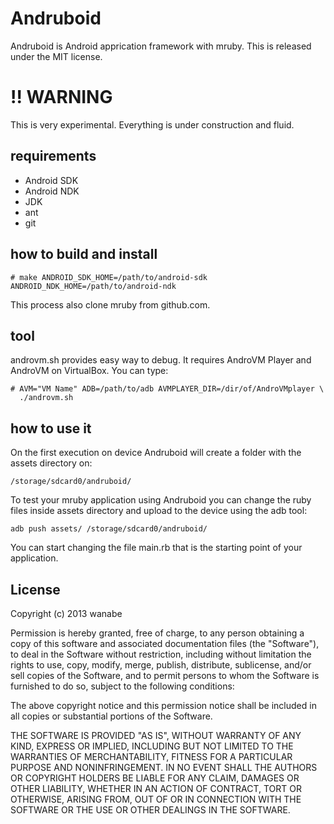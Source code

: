 # Andruboid

Andruboid is Android apprication framework with mruby.
This is released under the MIT license.

# !! WARNING

This is very experimental.
Everything is under construction and fluid.

## requirements

* Android SDK
* Android NDK
* JDK
* ant
* git

## how to build and install

    # make ANDROID_SDK_HOME=/path/to/android-sdk ANDROID_NDK_HOME=/path/to/android-ndk

This process also clone mruby from github.com.

## tool

androvm.sh provides easy way to debug.
It requires AndroVM Player and AndroVM on VirtualBox.
You can type:

    # AVM="VM Name" ADB=/path/to/adb AVMPLAYER_DIR=/dir/of/AndroVMplayer \
      ./androvm.sh

## how to use it
On the first execution on device Andruboid will create a folder with the assets directory on:

    /storage/sdcard0/andruboid/

To test your mruby application using Andruboid you can change the ruby files inside assets directory and upload to the device using the adb tool:

    adb push assets/ /storage/sdcard0/andruboid/

You can start changing the file main.rb that is the starting point of your application.

## License

Copyright (c) 2013 wanabe

Permission is hereby granted, free of charge, to any person obtaining a 
copy of this software and associated documentation files (the "Software"), 
to deal in the Software without restriction, including without limitation 
the rights to use, copy, modify, merge, publish, distribute, sublicense, 
and/or sell copies of the Software, and to permit persons to whom the 
Software is furnished to do so, subject to the following conditions:

The above copyright notice and this permission notice shall be included in 
all copies or substantial portions of the Software.

THE SOFTWARE IS PROVIDED "AS IS", WITHOUT WARRANTY OF ANY KIND, EXPRESS OR 
IMPLIED, INCLUDING BUT NOT LIMITED TO THE WARRANTIES OF MERCHANTABILITY, 
FITNESS FOR A PARTICULAR PURPOSE AND NONINFRINGEMENT. IN NO EVENT SHALL THE 
AUTHORS OR COPYRIGHT HOLDERS BE LIABLE FOR ANY CLAIM, DAMAGES OR OTHER 
LIABILITY, WHETHER IN AN ACTION OF CONTRACT, TORT OR OTHERWISE, ARISING 
FROM, OUT OF OR IN CONNECTION WITH THE SOFTWARE OR THE USE OR OTHER 
DEALINGS IN THE SOFTWARE.
